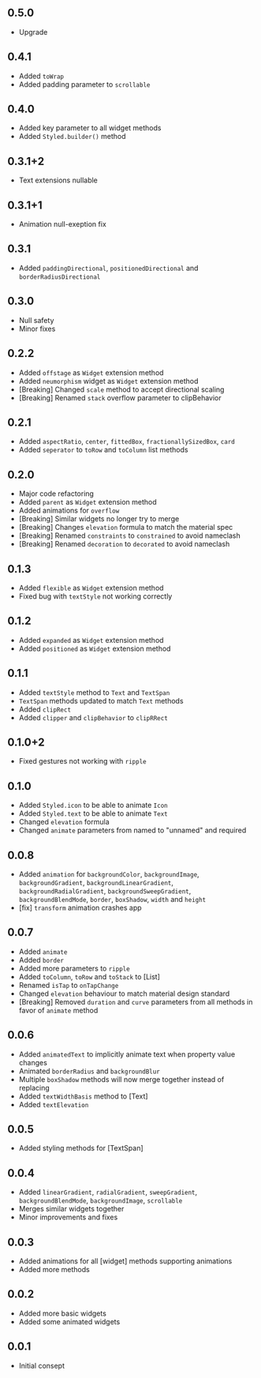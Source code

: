 ## 0.5.0
* Upgrade

## 0.4.1
* Added `toWrap`
* Added padding parameter to `scrollable`

## 0.4.0
* Added key parameter to all widget methods
* Added `Styled.builder()` method

## 0.3.1+2
* Text extensions nullable

## 0.3.1+1
* Animation null-exeption fix

## 0.3.1
* Added `paddingDirectional`, `positionedDirectional` and `borderRadiusDirectional`

## 0.3.0
* Null safety
* Minor fixes

## 0.2.2
* Added `offstage` as `Widget` extension method
* Added `neumorphism` widget as `Widget` extension method
* [Breaking] Changed `scale` method to accept directional scaling
* [Breaking] Renamed `stack` overflow parameter to clipBehavior 

## 0.2.1
* Added `aspectRatio`, `center`, `fittedBox`, `fractionallySizedBox`, `card`
* Added `seperator` to `toRow` and `toColumn` list methods

## 0.2.0
* Major code refactoring
* Added `parent` as `Widget` extension method
* Added animations for `overflow`
* [Breaking] Similar widgets no longer try to merge
* [Breaking] Changes `elevation` formula to match the material spec
* [Breaking] Renamed `constraints` to `constrained` to avoid nameclash
* [Breaking] Renamed `decoration` to `decorated` to avoid nameclash

## 0.1.3
* Added `flexible` as `Widget` extension method
* Fixed bug with `textStyle` not working correctly

## 0.1.2
* Added `expanded` as `Widget` extension method
* Added `positioned` as `Widget` extension method

## 0.1.1
* Added `textStyle` method to `Text` and `TextSpan`
* `TextSpan` methods updated to match `Text` methods
* Added `clipRect`
* Added `clipper` and `clipBehavior` to `clipRRect`

## 0.1.0+2
* Fixed gestures not working with `ripple`

## 0.1.0
* Added `Styled.icon` to be able to animate `Icon`
* Added `Styled.text` to be able to animate `Text`
* Changed `elevation` formula
* Changed `animate` parameters from named to "unnamed" and required

## 0.0.8
* Added `animation` for `backgroundColor`, `backgroundImage`, `backgroundGradient`, `backgroundLinearGradient`, `backgroundRadialGradient`, `backgroundSweepGradient`, `backgroundBlendMode`, `border`, `boxShadow`, `width` and `height`
* [fix] `transform` animation crashes app

## 0.0.7
* Added `animate`
* Added `border`
* Added more parameters to `ripple`
* Added `toColumn`, `toRow` and `toStack` to [List]
* Renamed `isTap` to `onTapChange`
* Changed `elevation` behaviour to match material design standard
* [Breaking] Removed `duration` and `curve` parameters from all methods in favor of `animate` method

## 0.0.6
* Added `animatedText` to implicitly animate text when property value changes
* Animated `borderRadius` and `backgroundBlur`
* Multiple `boxShadow` methods will now merge together instead of replacing
* Added `textWidthBasis` method to [Text]
* Added `textElevation`

## 0.0.5
* Added styling methods for [TextSpan]

## 0.0.4
* Added `linearGradient`, `radialGradient`, `sweepGradient`, `backgroundBlendMode`, `backgroundImage`, `scrollable`
* Merges similar widgets together
* Minor improvements and fixes

## 0.0.3
* Added animations for all [widget] methods supporting animations
* Added more methods

## 0.0.2
* Added more basic widgets
* Added some animated widgets

## 0.0.1
* Initial consept
